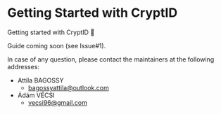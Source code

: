 # Getting Started with CryptID

Getting started with CryptID :rocket:

Guide coming soon (see Issue#1).

In case of any question, please contact the maintainers at the following addresses:

  * Attila BAGOSSY
    * bagossyattila@outlook.com
  * Ádám VÉCSI
    * vecsi96@gmail.com
